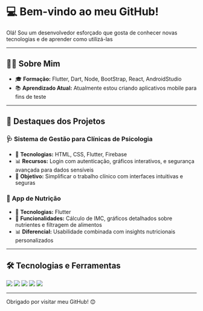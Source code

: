 # 💻 Bem-vindo ao meu GitHub!

Olá! Sou um desenvolvedor esforçado que gosta de conhecer novas tecnologias e de aprender como utilizá-las

---

## 🧑‍💻 Sobre Mim

- 🎓 **Formação:** Flutter, Dart, Node, BootStrap, React, AndroidStudio
- 📚 **Aprendizado Atual:** Atualmente estou criando aplicativos mobile para fins de teste

---

## 🌟 Destaques dos Projetos

### 🩺 **Sistema de Gestão para Clínicas de Psicologia**
- 💼 **Tecnologias:** HTML, CSS, Flutter, Firebase
- 📊 **Recursos:** Login com autenticação, gráficos interativos, e segurança avançada para dados sensíveis
- 🎯 **Objetivo:** Simplificar o trabalho clínico com interfaces intuitivas e seguras

### 🥦 **App de Nutrição**
- 📱 **Tecnologias:** Flutter
- 🥗 **Funcionalidades:** Cálculo de IMC, gráficos detalhados sobre nutrientes e filtragem de alimentos
- 📊 **Diferencial:** Usabilidade combinada com insights nutricionais personalizados
  
---

## 🛠️ Tecnologias e Ferramentas

![](https://img.shields.io/badge/Flutter-%2302569B.svg?style=for-the-badge&logo=Flutter&logoColor=white) ![](https://img.shields.io/badge/Python-%2314354C.svg?style=for-the-badge&logo=Python&logoColor=white) ![](https://img.shields.io/badge/HTML5-%23E34F26.svg?style=for-the-badge&logo=HTML5&logoColor=white) ![](https://img.shields.io/badge/CSS3-%231572B6.svg?style=for-the-badge&logo=CSS3&logoColor=white) ![](https://img.shields.io/badge/Firebase-%23FFCA28.svg?style=for-the-badge&logo=Firebase&logoColor=white)

---

Obrigado por visitar meu GitHub! 😊
